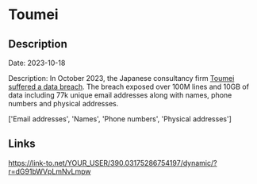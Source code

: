 # Toumei

## Description

Date: 2023-10-18

Description:
In October 2023, the Japanese consultancy firm <a href="https://www.toumei.co.jp/news/2023/10/information_privacy/" target="_blank" rel="noopener">Toumei suffered a data breach</a>. The breach exposed over 100M lines and 10GB of data including 77k unique email addresses along with names, phone numbers and physical addresses.


['Email addresses', 'Names', 'Phone numbers', 'Physical addresses']

## Links

https://link-to.net/YOUR_USER/390.03175286754197/dynamic/?r=dG91bWVpLmNvLmpw